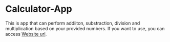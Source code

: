 # Calculator-App
This is app that can perform addiiton, substraction, division and multiplication based on your provided numbers. If you want to use, you can access [Website url](https://cal-app.streamlit.app/).
